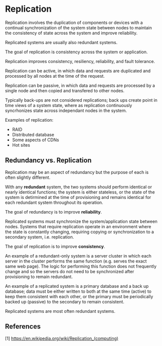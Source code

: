 # Replication

Replication involves the duplication of components or devices with a continual synchronization of the system state between nodes to maintain the consistency of state across the system and improve reliability.

Replicated systems are usually also redundant systems.

The goal of replication is consistency across the system or application.

Replication improves consistency, resiliency, reliability, and fault tolerance.

Replication can be active, in which data and requests are duplicated and processed by all nodes at the time of the request.

Replication can be passive, in which data and requests are processed by a single node and then copied and transfered to other nodes.

Typically back-ups are not considered replications; back ups create point in time views of a system state, where as replication continuously syncrhonizes state across independant nodes in the system.

Examples of replication:
* RAID
* Distributed database
* Some aspects of CDNs
* Hot sites

## Redundancy vs. Replication

Replication may be an aspect of redundancy but the purpose of each is often slightly different. 

With any **redundant** system, the two systems should perform identical or nearly identical functions; the system is either stateless, or the state of the system is detirmined at the time of provisioning and remains identical for each redundant system throughout its operation.

The goal of redundancy is to improve **reliability**.

Replicated systems must synchronize the system/application state between nodes. Systems that require replication operate in an environment where the state is constantly changing, requiring copying or synchronization to a secondary system, i.e. replication.

The goal of replication is to improve **consistency**.

An example of a redundant-only system is a server cluster in which each server in the cluster performs the same function (e.g. serves the exact same web page). The logic for performing this function does not frequently change and so the servers do not need to be synchronized after provisioning to remain redundant.

An example of a replicated system is a primary database and a back up database; data must be either written to both at the same time (active) to keep them consistent with each other, or the primary must be periodically backed up (passive) to the secondary to remain consistent.

Replicated systems are most often redundant systems.

## References

[1] https://en.wikipedia.org/wiki/Replication_(computing)